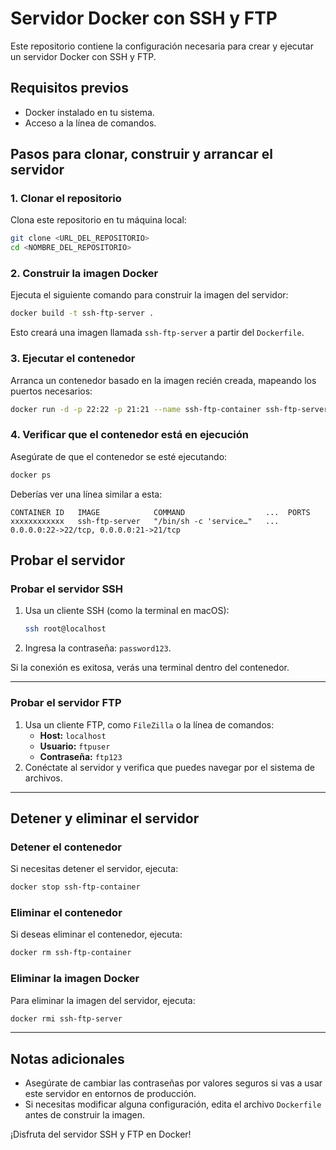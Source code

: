 
# Servidor Docker con SSH y FTP

Este repositorio contiene la configuración necesaria para crear y ejecutar un servidor Docker con SSH y FTP.

## **Requisitos previos**

- Docker instalado en tu sistema.
- Acceso a la línea de comandos.

## **Pasos para clonar, construir y arrancar el servidor**

### 1. Clonar el repositorio
Clona este repositorio en tu máquina local:
```bash
git clone <URL_DEL_REPOSITORIO>
cd <NOMBRE_DEL_REPOSITORIO>
```

### 2. Construir la imagen Docker
Ejecuta el siguiente comando para construir la imagen del servidor:
```bash
docker build -t ssh-ftp-server .
```

Esto creará una imagen llamada `ssh-ftp-server` a partir del `Dockerfile`.

### 3. Ejecutar el contenedor
Arranca un contenedor basado en la imagen recién creada, mapeando los puertos necesarios:
```bash
docker run -d -p 22:22 -p 21:21 --name ssh-ftp-container ssh-ftp-server
```

### 4. Verificar que el contenedor está en ejecución
Asegúrate de que el contenedor se esté ejecutando:
```bash
docker ps
```

Deberías ver una línea similar a esta:
```
CONTAINER ID   IMAGE            COMMAND                  ...  PORTS
xxxxxxxxxxxx   ssh-ftp-server   "/bin/sh -c 'service…"   ...  0.0.0.0:22->22/tcp, 0.0.0.0:21->21/tcp
```

## **Probar el servidor**

### Probar el servidor SSH
1. Usa un cliente SSH (como la terminal en macOS):
   ```bash
   ssh root@localhost
   ```
2. Ingresa la contraseña: `password123`.

Si la conexión es exitosa, verás una terminal dentro del contenedor.

---

### Probar el servidor FTP
1. Usa un cliente FTP, como `FileZilla` o la línea de comandos:
   - **Host:** `localhost`
   - **Usuario:** `ftpuser`
   - **Contraseña:** `ftp123`
2. Conéctate al servidor y verifica que puedes navegar por el sistema de archivos.

---

## **Detener y eliminar el servidor**

### Detener el contenedor
Si necesitas detener el servidor, ejecuta:
```bash
docker stop ssh-ftp-container
```

### Eliminar el contenedor
Si deseas eliminar el contenedor, ejecuta:
```bash
docker rm ssh-ftp-container
```

### Eliminar la imagen Docker
Para eliminar la imagen del servidor, ejecuta:
```bash
docker rmi ssh-ftp-server
```

---

## **Notas adicionales**

- Asegúrate de cambiar las contraseñas por valores seguros si vas a usar este servidor en entornos de producción.
- Si necesitas modificar alguna configuración, edita el archivo `Dockerfile` antes de construir la imagen.

¡Disfruta del servidor SSH y FTP en Docker!
